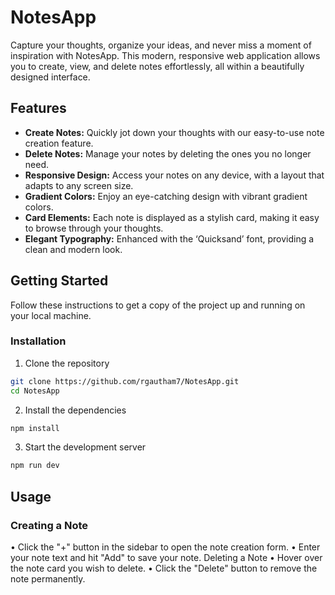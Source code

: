 # NotesApp
Capture your thoughts, organize your ideas, and never miss a moment of inspiration with NotesApp. This modern, responsive web application allows you to create, view, and delete notes effortlessly, all within a beautifully designed interface.

## Features
- **Create Notes:** Quickly jot down your thoughts with our easy-to-use note creation feature.
- **Delete Notes:** Manage your notes by deleting the ones you no longer need.
- **Responsive Design:** Access your notes on any device, with a layout that adapts to any screen size.
- **Gradient Colors:** Enjoy an eye-catching design with vibrant gradient colors.
- **Card Elements:** Each note is displayed as a stylish card, making it easy to browse through your thoughts.
- **Elegant Typography:** Enhanced with the ‘Quicksand’ font, providing a clean and modern look.

## Getting Started
Follow these instructions to get a copy of the project up and running on your local machine.

### Installation
1.	Clone the repository
```bash
git clone https://github.com/rgautham7/NotesApp.git
cd NotesApp
```
2.	Install the dependencies
```bash
npm install
````
3.	Start the development server
```bash
npm run dev
```

## Usage

### Creating a Note
•	Click the "+" button in the sidebar to open the note creation form.
•	Enter your note text and hit "Add" to save your note.
Deleting a Note
•	Hover over the note card you wish to delete.
•	Click the "Delete" button to remove the note permanently.
